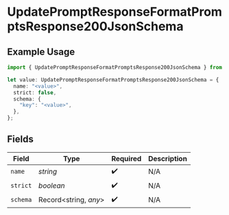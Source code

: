 # UpdatePromptResponseFormatPromptsResponse200JsonSchema

## Example Usage

```typescript
import { UpdatePromptResponseFormatPromptsResponse200JsonSchema } from "orq-poc-typescript-multi-env-version/models/operations";

let value: UpdatePromptResponseFormatPromptsResponse200JsonSchema = {
  name: "<value>",
  strict: false,
  schema: {
    "key": "<value>",
  },
};
```

## Fields

| Field                 | Type                  | Required              | Description           |
| --------------------- | --------------------- | --------------------- | --------------------- |
| `name`                | *string*              | :heavy_check_mark:    | N/A                   |
| `strict`              | *boolean*             | :heavy_check_mark:    | N/A                   |
| `schema`              | Record<string, *any*> | :heavy_check_mark:    | N/A                   |